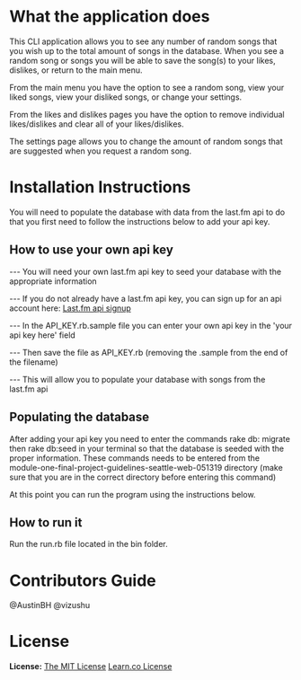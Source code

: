 # What the application does

This CLI application allows you to see any number of random songs that you wish
up to the total amount of songs in the database. When you see a random song or
songs you will be able to save the song(s) to your likes, dislikes, or return to
the main menu.

From the main menu you have the option to see a random song, view your liked
songs, view your disliked songs, or change your settings.

From the likes and dislikes pages you have the option to remove individual
likes/dislikes and clear all of your likes/dislikes.

The settings page allows you to change the amount of random songs that are
suggested when you request a random song.

# Installation Instructions

You will need to populate the database with data from the last.fm api to do that
you first need to follow the instructions below to add your api key.

## How to use your own api key
 --- You will need your own last.fm api key to seed your database with the
 appropriate information

 --- If you do not already have a last.fm api key, you can sign up for an api
 account here: [Last.fm api signup](https://secure.last.fm/login?next=/api/account/create)

 --- In the API_KEY.rb.sample file you can enter your own api key in the
 'your api key here' field

 --- Then save the file as API_KEY.rb (removing the .sample from the end of the
   filename)

 --- This will allow you to populate your database with songs from the last.fm
 api

## Populating the database

After adding your api key you need to enter the commands rake db: migrate then rake db:seed in your
terminal so that the database is seeded with the proper information. These commands
needs to be entered from the module-one-final-project-guidelines-seattle-web-051319
directory (make sure that you are in the correct directory before entering this
command)

At this point you can run the program using the instructions below.

## How to run it

Run the run.rb file located in the bin folder.

# Contributors Guide

@AustinBH
@vizushu

# License
 
**License:** 
[The MIT License](https://github.com/miketierney/artii)
[Learn.co License](http://learn.co/content-license)
